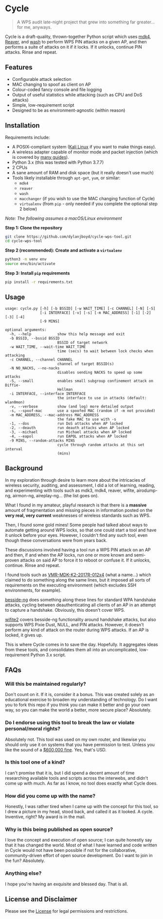 # Cycle

> A WPS audit late-night project that grew into something far greater... for me, anyways.

Cycle is a draft-quality, thrown-together Python script which uses [mdk4](https://github.com/aircrack-ng/mdk4), [Reaver](https://github.com/t6x/reaver-wps-fork-t6x), and [wash](https://github.com/t6x/reaver-wps-fork-t6x#wash-usage) to perform WPS PIN attacks on a given AP, and then performs a suite of attacks on it if it locks. If it unlocks, continue PIN attacks. Rinse and repeat.

## Features

- Configurable attack selection
- MAC changing to spoof as client on AP
- Colour-coded fancy console and file logging
- Output of useful statistics while attacking (such as CPU and DoS attacks)
- Simple, low-requirement script
- Designed to be as environment-agnostic (within reason)

## Installation

Requirements include:

- A POSIX-compliant system ([Kali Linux](https://www.kali.org) if you want to make things easy).
- A wireless adapter capable of monitor mode and packet injection (which is covered by [many guides](https://kennyvn.com/best-wireless-adapters-kali-linux/)).
- Python 3.x (this was tested with Python 3.7.7)
- 2 CPUs
- A sane amount of RAM and disk space (but it really doesn't use much)
- Tools likely installable through `apt-get`, `yum`, or similar:
    - `mdk4`
    - `reaver`
    - `wash`
    - `macchanger` (if you wish to use the MAC changing function of Cycle)
    - `virtualenv` (from `pip` - only needed if you complete the optional step 2 below)

*Note: The following assumes a macOS/Linux environment*

**Step 1: Clone the repository**

```bash
git clone https://github.com/dylanjboyd/cycle-wps-tool.git
cd cycle-wps-tool
```

**Step 2 (recommended): Create and activate a `virtualenv`**

```bash
python3 -m venv env
source env/bin/activate
```

**Step 3: Install `pip` requirements**

```bash
pip install -r requirements.txt
```

## Usage

```
usage: cycle.py [-h] [-b BSSID] [-w WAIT_TIME] [-c CHANNEL] [-N] [-S]
                [-i INTERFACE] [-v] [-s] [-m MAC_ADDRESS] [-1] [-2] [-3] [-4]
                [-9 MINS]

optional arguments:
  -h, --help            show this help message and exit
  -b BSSID, --bssid BSSID
                        BSSID of target network
  -w WAIT_TIME, --wait-time WAIT_TIME
                        time (secs) to wait between lock checks when attacking
  -c CHANNEL, --channel CHANNEL
                        channel of target BSSID(s)
  -N NO_NACKS, --no-nacks
                        disables sending NACKS to speed up some attacks
  -S, --small           enables small subgroup confinement attack on Diffie-
                        Hellman
  -i INTERFACE, --interface INTERFACE
                        the interface to use in attacks (default: wlan0mon)
  -v, --verbose         show (and log) more detailed output
  -s, --spoof-mac       use a spoofed MAC (random if -m not provided)
  -m MAC_ADDRESS, --mac-address MAC_ADDRESS
                        the fake MAC to use with -s
  -1, --dos             run DoS attacks when AP locked
  -2, --deauth          run deauth attacks when AP locked
  -3, --michael         run Michael attacks when AP locked
  -4, --eapol           run EAPOL attacks when AP locked
  -9 MINS, --random-attacks MINS
                        cycle through random attacks at this set interval
                        (mins)
```

## Background

In my exploration through desire to learn more about the intricacies of wireless security, auditing, and assessment, I did a lot of learning, reading, and experimenting with tools such as mdk3, mdk4, reaver, wifite, airodump-ng, airmon-ng, aireplay-ng... (the list goes on).

What I found in my amateur, playful research is that there is a **massive** amount of fragmentation and missing pieces in information posted on the **very real, very current** weaknesses of wireless standards such as WPS.

Then, I found some gold mines! Some people had talked about ways to automate getting around WPS locks, so that one could start a tool and have it unlock before your eyes. However, I couldn't find any such tool, even though these conversations were from years back.

These discussions involved having a tool run a WPS PIN attack on an AP and then, if and when the AP locks, run one or more known and semi-proven attacks on said AP to force it to reboot or confuse it. If it unlocks, continue. Rinse and repeat.

I found tools such as [VMR-MDK-K2-2017R-012x4](https://github.com/chunkingz/VMR-MDK-K2-2017R-012x4) (what a name...) which claimed to do something along the same lines, but it imposed all sorts of requirements on the executing environment (which excludes SSH environments, for example).

[besside-ng](https://www.aircrack-ng.org/doku.php?id=besside-ng) does something along these lines for standard WPA handshake attacks, cycling between deauthenticating all clients of an AP in an attempt to capture a handshake. Obviously, this doesn't cover WPS.

[wifite2](https://github.com/derv82/wifite2) covers besside-ng functionality around handshake attacks, but also supports WPS Pixie Dust, NULL, and PIN attacks. However, it doesn't perform any kind of attack on the router during WPS attacks. If an AP is locked, it gives up.

This is where Cycle comes in to save the day. Hopefully. It aggregates ideas from these tools, and consolidates them all into an uncomplicated, low-requirement Python 3.x script.

## FAQs

### Will this be maintained regularly?

Don't count on it. If it is, consider it a bonus. This was created solely as an educational exercise to broaden my understanding of technology. Do I want you to fork this repo if you think you can make it better and go your own way, so you can make the world a better, more secure place? Absolutely.

### Do I endorse using this tool to break the law or violate personal/moral rights?

Absolutely not. This tool was used on my own router, and likewise you should only use it on systems that you have permission to test. Unless you like the sound of a [$600,000 fine](https://edition.cnn.com/2014/10/03/travel/marriott-fcc-wi-fi-fine/index.html). Yes, that's USD.

### Is this tool one of a kind?

I can't promise that it is, but I did spend a decent amount of time researching available tools and scripts across the interwebs, and didn't come up with much. As far as I know, no tool does exactly what Cycle does.

### How did you come up with the name?

Honestly, I was rather tired when I came up with the concept for this tool, so I drew a picture in my head, stood back, and called it as it looked. A cycle. Inventive, right? My award is in the mail.

### Why is this being published as open source?

I love the concept and execution of open source; I can quite honestly say that it has changed the world. Most of what I have learned and code written in Cycle would not have been possible if not for the collaborative, community-driven effort of open source development. Do I want to join in the fun? Absolutely.

### Anything else?

I hope you're having an exquisite and blessed day. That is all.

## License and Disclaimer

Please see the [License](./LICENSE.md) for legal permissions and restrictions.